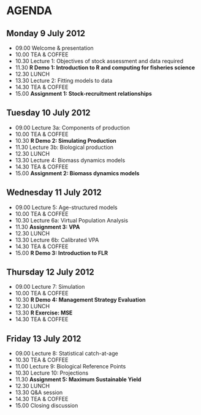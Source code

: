 # AGENDA #

## Monday 9 July 2012 ##

- 09.00 Welcome & presentation
- 10.00 TEA & COFFEE
- 10.30 Lecture 1: Objectives of stock assessment and data required
- 11.30 **R Demo 1: Introduction to R and computing for fisheries science**
- 12.30 LUNCH
- 13.30 Lecture 2: Fitting models to data
- 14.30 TEA & COFFEE
- 15.00 **Assignment 1: Stock-recruitment relationships**


## Tuesday 10 July 2012 ##

- 09.00 Lecture 3a: Components of production
- 10.00 TEA & COFFEE
- 10.30 **R Demo 2:  Simulating Production**
- 11.30 Lecture 3b: Biological production
- 12.30 LUNCH
- 13.30 Lecture 4: Biomass dynamics models
- 14.30 TEA & COFFEE
- 15.00 **Assignment 2: Biomass dynamics models**


## Wednesday 11 July 2012 ##

- 09.00 Lecture 5: Age-structured models
- 10.00 TEA & COFFEE
- 10.30 Lecture 6a: Virtual Population Analysis
- 11.30 **Assignment 3: VPA**
- 12.30 LUNCH
- 13.30 Lecture 6b: Calibrated VPA
- 14.30 TEA & COFFEE
- 15.00 **R Demo 3: Introduction to FLR**


## Thursday 12 July 2012 ##

- 09.00 Lecture 7: Simulation
- 10.00 TEA & COFFEE
- 10.30 **R Demo 4: Management Strategy Evaluation**
- 12.30 LUNCH
- 13.30 **R Exercise: MSE**
- 14.30 TEA & COFFEE


## Friday 13 July 2012 ##

- 09.00 Lecture 8: Statistical catch-at-age
- 10.30 TEA & COFFEE
- 11.00 Lecture 9: Biological Reference Points
- 10.30 Lecture 10: Projections
- 11.30 **Assignment 5: Maximum Sustainable Yield**
- 12.30 LUNCH
- 13.30 Q&A session
- 14.30 TEA & COFFEE
- 15.00 Closing discussion
